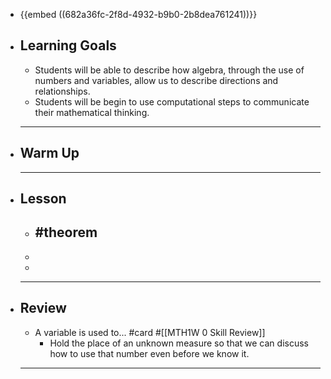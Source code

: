 - {{embed ((682a36fc-2f8d-4932-b9b0-2b8dea761241))}}
- ## Learning Goals
	- Students will be able to describe how algebra, through the use of numbers and variables, allow us to describe directions and relationships.
	- Students will be begin to use computational steps to communicate their mathematical thinking.
	- ---
- ## Warm Up
	- ---
- ## Lesson
	- #theorem
		-
	-
	-
	- ---
- ## Review
	- A variable is used to... #card #[[MTH1W 0 Skill Review]]
		- Hold the place of an unknown measure so that we can discuss how to use that number even before we know it.
	- ---